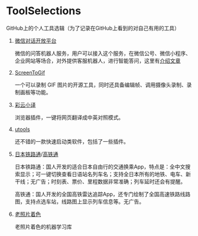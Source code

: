 # ToolSelections
GitHub上的个人工具选辑（为了记录在GitHub上看到的对自己有用的工具）

1. [微信对话开放平台](https://openai.weixin.qq.com/)

   微信的问答机器人服务，用户可以接入这个服务，在微信公号、微信小程序、企业网站等场合，对外提供客服机器人，进行智能答问，这里有[介绍文章](https://juemuren4449.com/archives/the-power-of-ai-wechat-openai)
   
2. [ScreenToGif]( https://www.screentogif.com/ )

    一个可以录制 GIF 图片的开源工具，同时还具备编辑帧、调用摄像头录制、录制画板等功能。 
    
3.  [彩云小译](https://github.com/ruanyf/weekly/issues/910) 

     浏览器插件，一键将网页翻译成中英对照模式。
    
4. [utools](https://www.u.tools/)

    还不错的一款快速启动类软件，包括了一些插件。

5. [日本铁路通](https://github.com/ruanyf/weekly/issues/933)/[高铁通](https://github.com/ruanyf/weekly/issues/934)

    日本铁路通：国人开发的适合日本自由行的交通换乘App，特点是：全中文搜索显示；可一键切换查看日语站名列车名；支持全日本所有的地铁、电车、新干线；无广告；时刻表、票价、里程数据非常准确；列车延时还会有提醒。

    高铁通：国人开发的全国高铁雷达追踪App，还专门绘制了全国高速铁路线路图，支持点选车站，线路图上显示列车信息等。无广告。

6. [老照片着色](https://github.com/jantic/DeOldify)

    老照片着色的机器学习库




